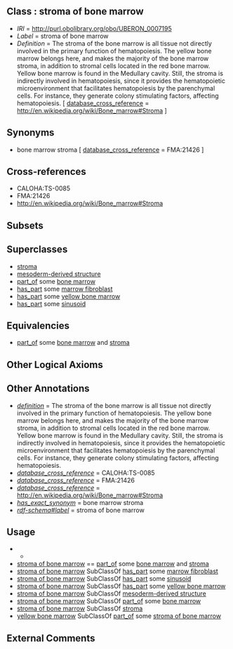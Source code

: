 
## Class : stroma of bone marrow

 * *IRI* = http://purl.obolibrary.org/obo/UBERON_0007195
 * *Label* = stroma of bone marrow
 * *Definition* = The stroma of the bone marrow is all tissue not directly involved in the primary function of hematopoiesis. The yellow bone marrow belongs here, and makes the majority of the bone marrow stroma, in addition to stromal cells located in the red bone marrow. Yellow bone marrow is found in the Medullary cavity. Still, the stroma is indirectly involved in hematopoiesis, since it provides the hematopoietic microenvironment that facilitates hematopoiesis by the parenchymal cells. For instance, they generate colony stimulating factors, affecting hematopoiesis. [ [database_cross_reference](../../ef/oboInOwl#hasDbXref.md) = http://en.wikipedia.org/wiki/Bone_marrow#Stroma ]

## Synonyms

 * bone marrow stroma [ [database_cross_reference](../../ef/oboInOwl#hasDbXref.md) = FMA:21426 ]

## Cross-references

 * CALOHA:TS-0085
 * FMA:21426
 * http://en.wikipedia.org/wiki/Bone_marrow#Stroma

## Subsets


## Superclasses

 * [stroma](../../UBERON/91/UBERON_0003891.md)
 * [mesoderm-derived structure](../../UBERON/20/UBERON_0004120.md)
 * [part_of](../../BFO/50/BFO_0000050.md) some [bone marrow](../../UBERON/71/UBERON_0002371.md)
 * [has_part](../../BFO/51/BFO_0000051.md) some [marrow fibroblast](../../CL/40/CL_0002240.md)
 * [has_part](../../BFO/51/BFO_0000051.md) some [yellow bone marrow](../../UBERON/32/UBERON_0000332.md)
 * [has_part](../../BFO/51/BFO_0000051.md) some [sinusoid](../../UBERON/09/UBERON_0003909.md)

## Equivalencies

 * [part_of](../../BFO/50/BFO_0000050.md) some [bone marrow](../../UBERON/71/UBERON_0002371.md) and [stroma](../../UBERON/91/UBERON_0003891.md)

## Other Logical Axioms


## Other Annotations

 * *[definition](../../IAO/15/IAO_0000115.md)* = The stroma of the bone marrow is all tissue not directly involved in the primary function of hematopoiesis. The yellow bone marrow belongs here, and makes the majority of the bone marrow stroma, in addition to stromal cells located in the red bone marrow. Yellow bone marrow is found in the Medullary cavity. Still, the stroma is indirectly involved in hematopoiesis, since it provides the hematopoietic microenvironment that facilitates hematopoiesis by the parenchymal cells. For instance, they generate colony stimulating factors, affecting hematopoiesis.
 * *[database_cross_reference](../../ef/oboInOwl#hasDbXref.md)* = CALOHA:TS-0085
 * *[database_cross_reference](../../ef/oboInOwl#hasDbXref.md)* = FMA:21426
 * *[database_cross_reference](../../ef/oboInOwl#hasDbXref.md)* = http://en.wikipedia.org/wiki/Bone_marrow#Stroma
 * *[has_exact_synonym](../../ym/oboInOwl#hasExactSynonym.md)* = bone marrow stroma
 * *[rdf-schema#label](../../el/rdf-schema#label.md)* = stroma of bone marrow

## Usage

 * -
 * [stroma of bone marrow](../../UBERON/95/UBERON_0007195.md) == [part_of](../../BFO/50/BFO_0000050.md) some [bone marrow](../../UBERON/71/UBERON_0002371.md) and [stroma](../../UBERON/91/UBERON_0003891.md)
 * [stroma of bone marrow](../../UBERON/95/UBERON_0007195.md) SubClassOf [has_part](../../BFO/51/BFO_0000051.md) some [marrow fibroblast](../../CL/40/CL_0002240.md)
 * [stroma of bone marrow](../../UBERON/95/UBERON_0007195.md) SubClassOf [has_part](../../BFO/51/BFO_0000051.md) some [sinusoid](../../UBERON/09/UBERON_0003909.md)
 * [stroma of bone marrow](../../UBERON/95/UBERON_0007195.md) SubClassOf [has_part](../../BFO/51/BFO_0000051.md) some [yellow bone marrow](../../UBERON/32/UBERON_0000332.md)
 * [stroma of bone marrow](../../UBERON/95/UBERON_0007195.md) SubClassOf [mesoderm-derived structure](../../UBERON/20/UBERON_0004120.md)
 * [stroma of bone marrow](../../UBERON/95/UBERON_0007195.md) SubClassOf [part_of](../../BFO/50/BFO_0000050.md) some [bone marrow](../../UBERON/71/UBERON_0002371.md)
 * [stroma of bone marrow](../../UBERON/95/UBERON_0007195.md) SubClassOf [stroma](../../UBERON/91/UBERON_0003891.md)
 * [yellow bone marrow](../../UBERON/32/UBERON_0000332.md) SubClassOf [part_of](../../BFO/50/BFO_0000050.md) some [stroma of bone marrow](../../UBERON/95/UBERON_0007195.md)

## External Comments

